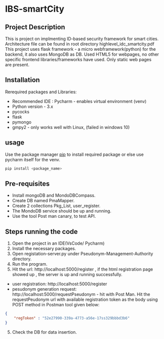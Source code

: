 # IBS-smartCity
## Project Description

This is project on implmenting ID-based security framework for smart cities. 
Architecture file can be found in root directory highlevel_idc_smartcity.pdf
This project uses flask framework - a micro webframework(python) for the backend, it also uses MongoDB as DB.
Used HTML5 for webpages, no other specific frontend libraries/frameworks have used. Only static web pages are present.
## Installation
Rerequired packages and Libraries:
- Recommended IDE : Pycharm - enables virtual environment (venv)
- Python version - 3.x
- pycocks
- flask
- pymongo
- gmpy2 - only works well with Linux, (failed in windows 10)
## usage

Use the package manager [pip](https://pip.pypa.io/en/stable/) to install required package or else use pycharm itself for the venv.

```bash
pip install <package_name>
```
## Pre-requisites
- Install mongoDB and MondoDBCompass.
- Create DB named PmaMapper.
- Create 2 collections Pkg_List, user_register.
- The MondoDB service should be up and running.
- Use the tool Post man canary, to test API.

## Steps running the code

1. Open the project in an IDE(VsCode/ Pycharm) 
2. Install the necessary packages.
3. Open registation-server.py under Pseudonym-Management-Authority directory.
4. Run the program.
5. Hit the url: http://localhost:5000/register , if the html registration page showed up , the server is up and running successfully.

- user registration: http://localhost:5000/register
- pesudonym generation request:  http://localhost:5000/requestPseudonym - hit with Post Man.
Hit the requestPeudonym url with available registration token as the body using POST method in Postman tool given below:
```json
{
    "regToken" : "52e27990-339a-4773-a56e-17ss329bbbd3b6"
}
````

5. Check the DB for data insertion.
